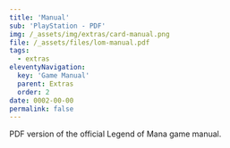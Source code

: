 ```yaml
---
title: 'Manual'
sub: 'PlayStation - PDF'
img: /_assets/img/extras/card-manual.png
file: /_assets/files/lom-manual.pdf
tags:
  - extras
eleventyNavigation:
  key: 'Game Manual'
  parent: Extras
  order: 2
date: 0002-00-00
permalink: false
---
```

PDF version of the official Legend of Mana game manual.
